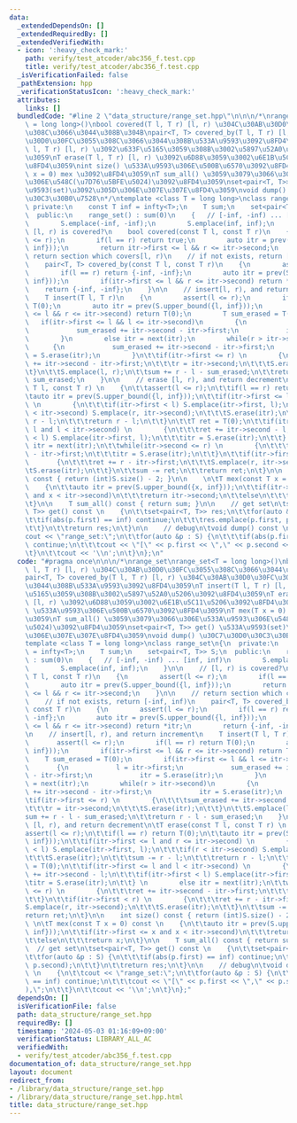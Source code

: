 ```yaml
---
data:
  _extendedDependsOn: []
  _extendedRequiredBy: []
  _extendedVerifiedWith:
  - icon: ':heavy_check_mark:'
    path: verify/test_atcoder/abc356_f.test.cpp
    title: verify/test_atcoder/abc356_f.test.cpp
  _isVerificationFailed: false
  _pathExtension: hpp
  _verificationStatusIcon: ':heavy_check_mark:'
  attributes:
    links: []
  bundledCode: "#line 2 \"data_structure/range_set.hpp\"\n\n\n/*\nrange_set\nrange_set<T\
    \ = long long>()\nbool covered(T l, T r) [l, r) \u304C\u30AB\u30D0\u30FC\u3055\
    \u308C\u3066\u3044\u308B\u304B\npair<T, T> covered_by(T l, T r) [l, r) \u304C\u30AB\
    \u30D0\u30FC\u3055\u308C\u3066\u3044\u308B\u533A\u9593\u3092\u8FD4\u3059\nT insert(T\
    \ l, T r) [l, r) \u3092\u633F\u5165\u3059\u308B\u3002\u5897\u52A0\u5206\u3092\u8FD4\
    \u3059\nT erase(T l, T r) [l, r) \u3092\u6D88\u3059\u3002\u6E1B\u5C11\u5206\u3092\
    \u8FD4\u3059\nint size() \u533A\u9593\u306E\u500B\u6570\u3092\u8FD4\u3059\nT mex(T\
    \ x = 0) mex \u3092\u8FD4\u3059\nT sum_all() \u3059\u3079\u3066\u306E\u533A\u9593\
    \u306E\u548C(\u7D76\u5BFE\u5024)\u3092\u8FD4\u3059\nset<pair<T, T>> get() \u533A\
    \u9593(set)\u3092\u305D\u306E\u307E\u307E\u8FD4\u3059\nvoid dump() \u30C7\u30D0\
    \u30C3\u30B0\u7528\n*/\ntemplate <class T = long long>\nclass range_set\n{\n \
    \ private:\n    const T inf = infty<T>;\n    T sum;\n    set<pair<T, T>> S;\n\
    \  public:\n    range_set() : sum(0)\n    {   // [-inf, -inf) ... [inf, inf)\n\
    \        S.emplace(-inf, -inf);\n        S.emplace(inf, inf);\n    }\n\n    //\
    \ [l, r) is covered?\n    bool covered(const T l, const T r)\n    {\n        assert(l\
    \ <= r);\n        if(l == r) return true;\n        auto itr = prev(S.upper_bound({l,\
    \ inf}));\n        return itr->first <= l && r <= itr->second;\n    }\n\n    //\
    \ return section which covers[l, r)\n    // if not exists, return [-inf, inf)\n\
    \    pair<T, T> covered_by(const T l, const T r)\n    {\n        assert(l <= r);\n\
    \        if(l == r) return {-inf, -inf};\n        auto itr = prev(S.upper_bound({l,\
    \ inf}));\n        if(itr->first <= l && r <= itr->second) return *itr;\n    \
    \    return {-inf, -inf};\n    }\n\n    // insert[l, r), and return increment\n\
    \    T insert(T l, T r)\n    {\n        assert(l <= r);\n        if(l == r) return\
    \ T(0);\n        auto itr = prev(S.upper_bound({l, inf}));\n        if(itr->first\
    \ <= l && r <= itr->second) return T(0);\n        T sum_erased = T(0);\n     \
    \   if(itr->first <= l && l <= itr->second)\n        {\n            l = itr->first;\n\
    \            sum_erased += itr->second - itr->first;\n            itr = S.erase(itr);\n\
    \        }\n        else itr = next(itr);\n        while(r > itr->second)\n  \
    \      {\n            sum_erased += itr->second - itr->first;\n            itr\
    \ = S.erase(itr);\n        }\n\t\tif(itr->first <= r) \n        {\n\t\t\tsum_erased\
    \ += itr->second - itr->first;\n\t\t\tr = itr->second;\n\t\t\tS.erase(itr);\n\t\
    \t}\n\t\tS.emplace(l, r);\n\t\tsum += r - l - sum_erased;\n\t\treturn r - l -\
    \ sum_erased;\n    }\n\n    // erase [l, r), and return decrement\n\tT erase(const\
    \ T l, const T r) \n    {\n\t\tassert(l <= r);\n\t\tif(l == r) return T(0);\n\t\
    \tauto itr = prev(S.upper_bound({l, inf}));\n\t\tif(itr->first <= l and r <= itr->second)\
    \ \n        {\n\t\t\tif(itr->first < l) S.emplace(itr->first, l);\n\t\t\tif(r\
    \ < itr->second) S.emplace(r, itr->second);\n\t\t\tS.erase(itr);\n\t\t\tsum -=\
    \ r - l;\n\t\t\treturn r - l;\n\t\t}\n\t\tT ret = T(0);\n\t\tif(itr->first <=\
    \ l and l < itr->second) \n        {\n\t\t\tret += itr->second - l;\n\t\t\tif(itr->first\
    \ < l) S.emplace(itr->first, l);\n\t\t\titr = S.erase(itr);\n\t\t} \n        else\
    \ itr = next(itr);\n\t\twhile(itr->second <= r) \n        {\n\t\t\tret += itr->second\
    \ - itr->first;\n\t\t\titr = S.erase(itr);\n\t\t}\n\t\tif(itr->first < r) \n \
    \       {\n\t\t\tret += r - itr->first;\n\t\t\tS.emplace(r, itr->second);\n\t\t\
    \tS.erase(itr);\n\t\t}\n\t\tsum -= ret;\n\t\treturn ret;\n\t}\n\n    int size()\
    \ const { return (int)S.size() - 2; }\n\n    \n\tT mex(const T x = 0) const \n\
    \    {\n\t\tauto itr = prev(S.upper_bound({x, inf}));\n\t\tif(itr->first <= x\
    \ and x < itr->second)\n\t\t\treturn itr->second;\n\t\telse\n\t\t\treturn x;\n\
    \t}\n\n    T sum_all() const { return sum; }\n\n    // get set\n\tset<pair<T,\
    \ T>> get() const \n    {\n\t\tset<pair<T, T>> res;\n\t\tfor(auto &p : S) {\n\t\
    \t\tif(abs(p.first) == inf) continue;\n\t\t\tres.emplace(p.first, p.second);\n\
    \t\t}\n\t\treturn res;\n\t}\n\n    // debug\n\tvoid dump() const \n    {\n\t\t\
    cout << \"range_set:\";\n\t\tfor(auto &p : S) {\n\t\t\tif(abs(p.first) == inf)\
    \ continue;\n\t\t\tcout << \"[\" << p.first << \",\" << p.second << \"),\";\n\t\
    \t}\n\t\tcout << '\\n';\n\t}\n};\n"
  code: "#pragma once\n\n\n/*\nrange_set\nrange_set<T = long long>()\nbool covered(T\
    \ l, T r) [l, r) \u304C\u30AB\u30D0\u30FC\u3055\u308C\u3066\u3044\u308B\u304B\n\
    pair<T, T> covered_by(T l, T r) [l, r) \u304C\u30AB\u30D0\u30FC\u3055\u308C\u3066\
    \u3044\u308B\u533A\u9593\u3092\u8FD4\u3059\nT insert(T l, T r) [l, r) \u3092\u633F\
    \u5165\u3059\u308B\u3002\u5897\u52A0\u5206\u3092\u8FD4\u3059\nT erase(T l, T r)\
    \ [l, r) \u3092\u6D88\u3059\u3002\u6E1B\u5C11\u5206\u3092\u8FD4\u3059\nint size()\
    \ \u533A\u9593\u306E\u500B\u6570\u3092\u8FD4\u3059\nT mex(T x = 0) mex \u3092\u8FD4\
    \u3059\nT sum_all() \u3059\u3079\u3066\u306E\u533A\u9593\u306E\u548C(\u7D76\u5BFE\
    \u5024)\u3092\u8FD4\u3059\nset<pair<T, T>> get() \u533A\u9593(set)\u3092\u305D\
    \u306E\u307E\u307E\u8FD4\u3059\nvoid dump() \u30C7\u30D0\u30C3\u30B0\u7528\n*/\n\
    template <class T = long long>\nclass range_set\n{\n  private:\n    const T inf\
    \ = infty<T>;\n    T sum;\n    set<pair<T, T>> S;\n  public:\n    range_set()\
    \ : sum(0)\n    {   // [-inf, -inf) ... [inf, inf)\n        S.emplace(-inf, -inf);\n\
    \        S.emplace(inf, inf);\n    }\n\n    // [l, r) is covered?\n    bool covered(const\
    \ T l, const T r)\n    {\n        assert(l <= r);\n        if(l == r) return true;\n\
    \        auto itr = prev(S.upper_bound({l, inf}));\n        return itr->first\
    \ <= l && r <= itr->second;\n    }\n\n    // return section which covers[l, r)\n\
    \    // if not exists, return [-inf, inf)\n    pair<T, T> covered_by(const T l,\
    \ const T r)\n    {\n        assert(l <= r);\n        if(l == r) return {-inf,\
    \ -inf};\n        auto itr = prev(S.upper_bound({l, inf}));\n        if(itr->first\
    \ <= l && r <= itr->second) return *itr;\n        return {-inf, -inf};\n    }\n\
    \n    // insert[l, r), and return increment\n    T insert(T l, T r)\n    {\n \
    \       assert(l <= r);\n        if(l == r) return T(0);\n        auto itr = prev(S.upper_bound({l,\
    \ inf}));\n        if(itr->first <= l && r <= itr->second) return T(0);\n    \
    \    T sum_erased = T(0);\n        if(itr->first <= l && l <= itr->second)\n \
    \       {\n            l = itr->first;\n            sum_erased += itr->second\
    \ - itr->first;\n            itr = S.erase(itr);\n        }\n        else itr\
    \ = next(itr);\n        while(r > itr->second)\n        {\n            sum_erased\
    \ += itr->second - itr->first;\n            itr = S.erase(itr);\n        }\n\t\
    \tif(itr->first <= r) \n        {\n\t\t\tsum_erased += itr->second - itr->first;\n\
    \t\t\tr = itr->second;\n\t\t\tS.erase(itr);\n\t\t}\n\t\tS.emplace(l, r);\n\t\t\
    sum += r - l - sum_erased;\n\t\treturn r - l - sum_erased;\n    }\n\n    // erase\
    \ [l, r), and return decrement\n\tT erase(const T l, const T r) \n    {\n\t\t\
    assert(l <= r);\n\t\tif(l == r) return T(0);\n\t\tauto itr = prev(S.upper_bound({l,\
    \ inf}));\n\t\tif(itr->first <= l and r <= itr->second) \n        {\n\t\t\tif(itr->first\
    \ < l) S.emplace(itr->first, l);\n\t\t\tif(r < itr->second) S.emplace(r, itr->second);\n\
    \t\t\tS.erase(itr);\n\t\t\tsum -= r - l;\n\t\t\treturn r - l;\n\t\t}\n\t\tT ret\
    \ = T(0);\n\t\tif(itr->first <= l and l < itr->second) \n        {\n\t\t\tret\
    \ += itr->second - l;\n\t\t\tif(itr->first < l) S.emplace(itr->first, l);\n\t\t\
    \titr = S.erase(itr);\n\t\t} \n        else itr = next(itr);\n\t\twhile(itr->second\
    \ <= r) \n        {\n\t\t\tret += itr->second - itr->first;\n\t\t\titr = S.erase(itr);\n\
    \t\t}\n\t\tif(itr->first < r) \n        {\n\t\t\tret += r - itr->first;\n\t\t\t\
    S.emplace(r, itr->second);\n\t\t\tS.erase(itr);\n\t\t}\n\t\tsum -= ret;\n\t\t\
    return ret;\n\t}\n\n    int size() const { return (int)S.size() - 2; }\n\n   \
    \ \n\tT mex(const T x = 0) const \n    {\n\t\tauto itr = prev(S.upper_bound({x,\
    \ inf}));\n\t\tif(itr->first <= x and x < itr->second)\n\t\t\treturn itr->second;\n\
    \t\telse\n\t\t\treturn x;\n\t}\n\n    T sum_all() const { return sum; }\n\n  \
    \  // get set\n\tset<pair<T, T>> get() const \n    {\n\t\tset<pair<T, T>> res;\n\
    \t\tfor(auto &p : S) {\n\t\t\tif(abs(p.first) == inf) continue;\n\t\t\tres.emplace(p.first,\
    \ p.second);\n\t\t}\n\t\treturn res;\n\t}\n\n    // debug\n\tvoid dump() const\
    \ \n    {\n\t\tcout << \"range_set:\";\n\t\tfor(auto &p : S) {\n\t\t\tif(abs(p.first)\
    \ == inf) continue;\n\t\t\tcout << \"[\" << p.first << \",\" << p.second << \"\
    ),\";\n\t\t}\n\t\tcout << '\\n';\n\t}\n};"
  dependsOn: []
  isVerificationFile: false
  path: data_structure/range_set.hpp
  requiredBy: []
  timestamp: '2024-05-03 01:16:09+09:00'
  verificationStatus: LIBRARY_ALL_AC
  verifiedWith:
  - verify/test_atcoder/abc356_f.test.cpp
documentation_of: data_structure/range_set.hpp
layout: document
redirect_from:
- /library/data_structure/range_set.hpp
- /library/data_structure/range_set.hpp.html
title: data_structure/range_set.hpp
---
```

